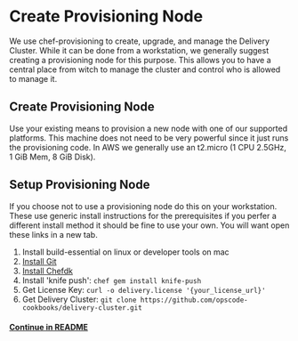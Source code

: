 # Create Provisioning Node

We use chef-provisioning to create, upgrade, and manage the Delivery
Cluster. While it can be done from a workstation, we generally suggest
creating a provisioning node for this purpose. This allows you to have
a central place from witch to manage the cluster and control who is
allowed to manage it.

## Create Provisioning Node

Use your existing means to provision a new node with one of our
supported platforms. This machine does not need to be very powerful
since it just runs the provisioning code. In AWS we generally use an
t2.micro (1 CPU 2.5GHz, 1 GiB Mem, 8 GiB Disk).

## Setup Provisioning Node

If you choose not to use a provisioning node do this on your
workstation. These use generic install instructions for the
prerequisites if you perfer a different install method it should be
fine to use your own. You will want open these links in a new tab.

1. Install build-essential on linux or developer tools on mac
2. [Install Git](http://git-scm.com/book/en/v2/Getting-Started-Installing-Git)
3. [Install Chefdk](https://downloads.chef.io/chef-dk/)
4. Install 'knife push': ```chef gem install knife-push```
5. Get License Key: ```curl -o delivery.license '{your_license_url}'```
6. Get Delivery Cluster: ```git clone https://github.com/opscode-cookbooks/delivery-cluster.git```

#### [Continue in README](README.md)
